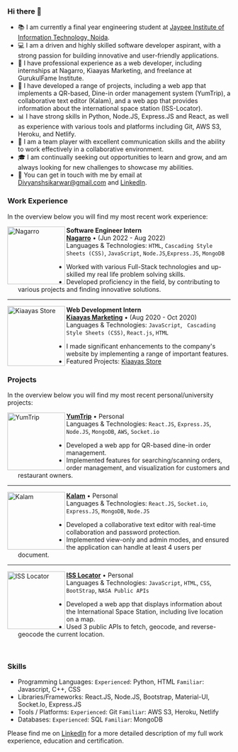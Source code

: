 ### Hi there 👋
- 📚 I am currently a final year engineering student at [Jaypee Institute of Information Technology, Noida](https://www.jiit.ac.in/).
- 💻 I am a driven and highly skilled software developer aspirant, with a strong passion for building innovative and user-friendly applications.
- 🔨 I have professional experience as a web developer, including internships at Nagarro, Kiaayas Marketing, and freelance at GurukulFame Institute.
- 📱 I have developed a range of projects, including a web app that implements a QR-based, Dine-in order management system (YumTrip), a collaborative text editor (Kalam), and a web app that provides information about the international space station (ISS-Locator).
- 📊 I have strong skills in Python, Node.JS, Express.JS and React, as well as experience with various tools and platforms including Git, AWS S3, Heroku, and Netlify.
- 🤝 I am a team player with excellent communication skills and the ability to work effectively in a collaborative environment.
- 🎓 I am continually seeking out opportunities to learn and grow, and am always looking for new challenges to showcase my abilities.
- 💬 You can get in touch with me by email at [Divyanshsikarwar@gmail.com](mailto:Divyanshsikarwar@gmail.com) and [LinkedIn](https://www.linkedin.com/in/divyanshsikarwar/).
### Work Experience
In the overview below you will find my most recent work experience:

[<img align="left" height="130px" width="130px" alt="Nagarro" src="https://i.postimg.cc/RhL4thVZ/Nagarro.jpg"/>](https://www.nagarro.com/en)

**Software Engineer Intern** \
[**Nagarro**](https://www.nagarro.com/en) • (Jun 2022 - Aug 2022) \
Languages & Technologies: `HTML`, `Cascading Style Sheets (CSS)`, `JavaScript`, `Node.JS`,`Express.JS`, `MongoDB` 
  - Worked with various Full-Stack technologies and up-skilled my real life problem solving skills. 
  - Developed proficiency in the field, by contributing to various projects and finding innovative solutions.

---



[<img align="left" height="135px" width="130px" alt="Kiaayas Store" src="https://i.postimg.cc/Ss0rP7cj/301014963-475277784606916-6717923195550097285-n.jpg"/>](https://kiaayasstore.com/)

**Web Development Intern** \
[**Kiaayas Marketing**](https://kiaayasstore.com/) • (Aug 2020 - Oct 2020) \
Languages & Technologies: `JavaScript`, ` Cascading Style Sheets (CSS)`, `React.js`, `HTML` 
- I made significant enhancements to the company's website by implementing a range of important features.
- Featured Projects: [Kiaayas Store](https://kiaayasstore.com/) 


### Projects

In the overview below you will find my most recent personal/university projects:

[<img align="left" height="130px" width="130px" alt="YumTrip" src="https://i.postimg.cc/ZRhwGd2j/Yum-Trip-Logo-Copy.png"/>](https://yumtrip.netlify.app/)

[**YumTrip**](https://yumtrip.netlify.app/) • Personal \
Languages & Technologies: `React.JS`, `Express.JS`, `Node.JS`, `MongoDB`, `AWS`, `Socket.io`
  - Developed a web app for QR-based dine-in order management.
  - Implemented features for searching/scanning orders, order management, and visualization for customers and restaurant owners.

---
[<img align="left" height="130px" width="130px" alt="Kalam" src="https://i.postimg.cc/vmmncH9M/Secure-Coding.jpg"/>](http://kalam-editor.netlify.app/)

[**Kalam**](http://kalam-editor.netlify.app/) • Personal \
Languages & Technologies: `React.JS`, `Socket.io`, `Express.JS`, `MongoDB`, `Node.JS`
  - Developed a collaborative text editor with real-time collaboration and password protection.
  - Implemented view-only and admin modes, and ensured the application can handle at least 4 users per document.

---
[<img align="left" height="130px" width="130px" alt="ISS Locator" src="https://i.postimg.cc/XYSxGF7W/ggfgg.jpg"/>](http://allaboutiss.000webhostapp.com/)

[**ISS Locator**](http://allaboutiss.000webhostapp.com/) • Personal \
Languages & Technologies: `JavaScript`, `HTML`, `CSS`, `BootStrap`, `NASA Public APIs`
  - Developed a web app that displays information about the International Space Station, including live location on a map.
  - Used 3 public APIs to fetch, geocode, and reverse-geocode the current location.
<br/>

### Skills
- Programming Languages:	`Experienced`: Python, HTML `Familiar`: Javascript, C++, CSS 
- Libraries/Frameworks:	React.JS, Node.JS, Bootstrap, Material-UI, Socket.Io, Express.JS 
- Tools / Platforms:	`Experienced`: Git `Familiar`: AWS S3, Heroku, Netlify 
- Databases:	`Experienced`: SQL `Familiar`: MongoDB

Please find me on [LinkedIn](https://www.linkedin.com/in/divyanshsikarwar/) for a more detailed description of my full work experience, education and certification.
